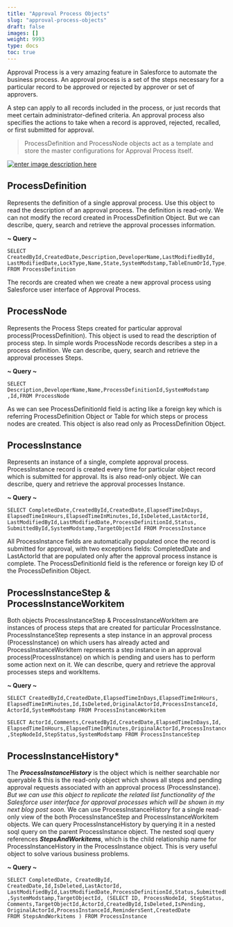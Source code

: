 ```yaml
---
title: "Approval Process Objects"
slug: "approval-process-objects"
draft: false
images: []
weight: 9993
type: docs
toc: true
---
```


Approval Process is a very amazing feature in Salesforce to automate the business process. An approval process is a set of  the steps necessary for a particular record to be approved or rejected by approver or set of approvers.

A step can apply to all records included in the process, or just records that meet certain administrator-defined criteria. An approval process also specifies the actions to take when a record is approved, rejected, recalled, or first submitted for approval.

> ProcessDefinition and ProcessNode objects act as a template and store
> the master configurations for Approval Process itself.

[![enter image description here][1]][1]


  [1]: http://i.stack.imgur.com/tccW7.jpg

## ProcessDefinition
Represents the definition of a single approval process. Use this object to read the description of an approval process. The definition is read-only. We can not modify the record created in ProcessDefinition Object. But we can describe, query, search and retrieve the approval processes information.

**~ Query ~**

    SELECT CreatedById,CreatedDate,Description,DeveloperName,LastModifiedById,
    LastModifiedDate,LockType,Name,State,SystemModstamp,TableEnumOrId,Type,Id
    FROM ProcessDefinition

The records are created when we create a new approval process using Salesforce user interface of Approval Process.



## ProcessNode
Represents the Process Steps created for particular approval process(ProcessDefinition). This object is used to read the description of process step. In simple words ProcessNode records describes a step in a process definition. We can describe, query, search and retrieve the approval processes Steps.

**~ Query ~**

    SELECT Description,DeveloperName,Name,ProcessDefinitionId,SystemModstamp
    ,Id,FROM ProcessNode

As we can see ProcessDefinitionId field is acting like a foreign key which is referring ProcessDefinition Object or Table for which steps or process nodes are created. This object is also read only as ProcessDefinition Object.

## ProcessInstance
Represents an instance of a single, complete approval process. ProcessInstance record is created every time for particular object record which is submitted for approval. Its is also read-only object. We can describe, query and retrieve the approval processes Instance.

**~ Query ~**

    SELECT CompletedDate,CreatedById,CreatedDate,ElapsedTimeInDays,
    ElapsedTimeInHours,ElapsedTimeInMinutes,Id,IsDeleted,LastActorId,
    LastModifiedById,LastModifiedDate,ProcessDefinitionId,Status,
    SubmittedById,SystemModstamp,TargetObjectId FROM ProcessInstance

All ProcessInstance fields are automatically populated once the record is submitted for approval, with two exceptions fields: CompletedDate and LastActorId that are populated only after the approval process instance is complete. The ProcessDefinitionId field is the reference or foreign key ID of the ProcessDefinition Object.

## ProcessInstanceStep & ProcessInstanceWorkitem
Both objects ProcessInstanceStep & ProcessInstanceWorkItem are instances of process steps that are created for particular ProcessInstance. ProcessInstanceStep represents a step instance in an approval process (ProcessInstance) on which users has already acted and ProcessInstanceWorkItem represents a step instance in an approval process(ProcessInstance) on which is pending and users has to perform some action next on it. We can describe, query and retrieve the approval processes steps and workItems.

**~ Query ~**

    SELECT CreatedById,CreatedDate,ElapsedTimeInDays,ElapsedTimeInHours,
    ElapsedTimeInMinutes,Id,IsDeleted,OriginalActorId,ProcessInstanceId,
    ActorId,SystemModstamp FROM ProcessInstanceWorkitem 

    SELECT ActorId,Comments,CreatedById,CreatedDate,ElapsedTimeInDays,Id, 
    ElapsedTimeInHours,ElapsedTimeInMinutes,OriginalActorId,ProcessInstanceId
    ,StepNodeId,StepStatus,SystemModstamp FROM ProcessInstanceStep

 

## ProcessInstanceHistory*
The ***ProcessInstanceHistory*** is the object which is neither searchable nor queryable & this is the read-only object which shows all steps and pending approval requests associated with an approval process (ProcessInstance). <i>But we can use this object to replicate the related list functionality of the Salesforce user interface for approval processes which will be shown in my next blog post soon.</i> We can use ProcessInstanceHistory for a single read-only view of the both ProcessInstanceStep and ProcessInstanceWorkitem objects. We can query ProcessInstanceHistory by querying it in a nested soql query on the parent ProcessInstance object. The nested soql query references ***StepsAndWorkitems***, which is the child relationship name for ProcessInstanceHistory in the ProcessInstance object. This is very useful object to solve various business problems.

**~ Query ~**

    SELECT CompletedDate, CreatedById, CreatedDate,Id,IsDeleted,LastActorId,
    LastModifiedById,LastModifiedDate,ProcessDefinitionId,Status,SubmittedById
    ,SystemModstamp,TargetObjectId, (SELECT ID, ProcessNodeId, StepStatus,
    Comments,TargetObjectId,ActorId,CreatedById,IsDeleted,IsPending,
    OriginalActorId,ProcessInstanceId,RemindersSent,CreatedDate 
    FROM StepsAndWorkitems ) FROM ProcessInstance

